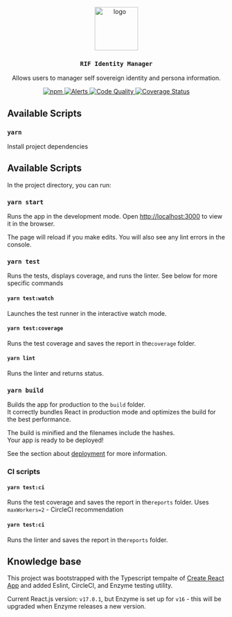 <p align="middle">
  <img src="https://www.rifos.org/assets/img/logo.svg" alt="logo" height="100" >
</p>
<h3 align="middle"><code>RIF Identity Manager</code></h3>
<p align="middle">
  Allows users to manager self sovereign identity and persona information.
</p>
<p align="middle">
  <a href="https://github.com/rsksmart/rif-identity-manager/actions/workflows/ci.yml">
    <img src="https://github.com/rsksmart/rif-identity-manager/actions/workflows/ci.yml/badge.svg" alt="npm" />
  </a>
  <a href="https://lgtm.com/projects/g/rsksmart/rif-identity-manager/alerts/">
    <img src="https://img.shields.io/lgtm/alerts/github/rsksmart/rif-identity-manager" alt="Alerts">
  </a>
  <a href="https://lgtm.com/projects/g/rsksmart/rif-identity-manager/context:javascript">
    <img src="https://img.shields.io/lgtm/grade/javascript/github/rsksmart/rif-identity-manager" alt="Code Quality">
  </a>
  <a href='https://coveralls.io/github/rsksmart/rif-identity-manager?branch=develop'>
    <img src='https://coveralls.io/repos/github/rsksmart/rif-identity-manager/badge.svg?branch=develop' alt='Coverage Status' />
  </a>
</p>

## Available Scripts

### `yarn`

Install project dependencies

## Available Scripts

In the project directory, you can run:

### `yarn start`

Runs the app in the development mode.
Open [http://localhost:3000](http://localhost:3000) to view it in the browser.

The page will reload if you make edits.
You will also see any lint errors in the console.

### `yarn test`

Runs the tests, displays coverage, and runs the linter. See below for more specific commands

#### `yarn test:watch`

Launches the test runner in the interactive watch mode.

#### `yarn test:coverage`

Runs the test coverage and saves the report in the`coverage` folder. 

#### `yarn lint`

Runs the linter and returns status.

### `yarn build`

Builds the app for production to the `build` folder.\
It correctly bundles React in production mode and optimizes the build for the best performance.

The build is minified and the filenames include the hashes.\
Your app is ready to be deployed!

See the section about [deployment](https://facebook.github.io/create-react-app/docs/deployment) for more information.

### CI scripts

#### `yarn test:ci`

Runs the test coverage and saves the report in the`reports` folder. Uses `maxWorkers=2` - CircleCI recommendation

#### `yarn test:ci`

Runs the linter and saves the report in the`reports` folder.

## Knowledge base

This project was bootstrapped with the Typescript tempalte of [Create React App](https://github.com/facebook/create-react-app) and added Eslint, CircleCI, and Enzyme testing utility.

Current React.js version: `v17.0.1`, but Enzyme is set up for `v16` - this will be upgraded when Enzyme releases a new version.

